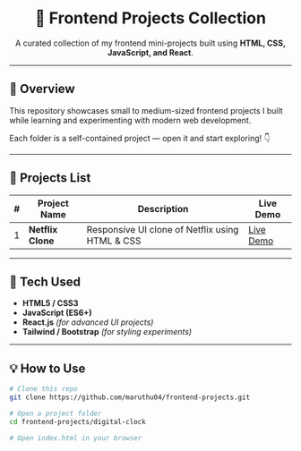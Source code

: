 <h1 align="center">🎨 Frontend Projects Collection</h1>

<p align="center">
  A curated collection of my frontend mini-projects built using <b>HTML, CSS, JavaScript, and React</b>.
</p>

---

## 🚀 Overview

This repository showcases small to medium-sized frontend projects I built while learning and experimenting with modern web development.

Each folder is a self-contained project — open it and start exploring! 👇

---

## 📂 Projects List

| # | Project Name | Description | Live Demo |
|---|---------------|-------------|------------|
| 1 | **Netflix Clone** | Responsive UI clone of Netflix using HTML & CSS | <a href="https://maruthu04.github.io/frontend-projects/netflix-clone/" target="_blank">Live Demo</a> |

---

## 🧰 Tech Used

- **HTML5 / CSS3**
- **JavaScript (ES6+)**
- **React.js** *(for advanced UI projects)*
- **Tailwind / Bootstrap** *(for styling experiments)*

---

## 💡 How to Use

```bash
# Clone this repo
git clone https://github.com/maruthu04/frontend-projects.git

# Open a project folder
cd frontend-projects/digital-clock

# Open index.html in your browser
